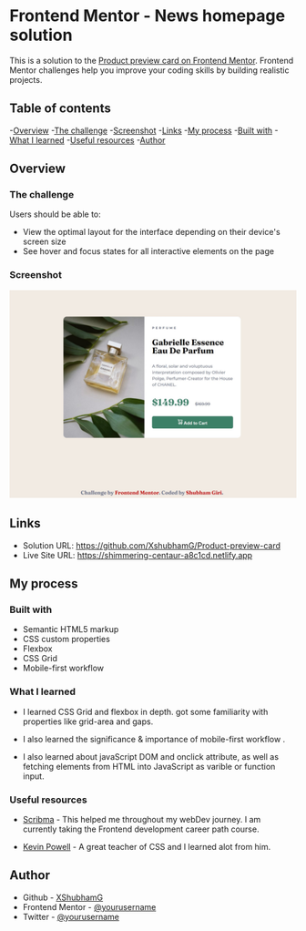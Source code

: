 # Frontend Mentor - News homepage solution

This is a solution to the [Product preview card on Frontend Mentor](https://www.frontendmentor.io/challenges/product-preview-card-component-GO7UmttRfa). Frontend Mentor challenges help you improve your coding skills by building realistic projects.

## Table of contents

-[Overview](#overview)
 -[The challenge](#the-challenge)
 -[Screenshot](#screenshot)
 -[Links](#links)
-[My process](#my-process)
 -[Built with](#built-with)
 -[What I learned](#what-i-learned)
 -[Useful resources](#useful-resources)
-[Author](#author)

## Overview

### The challenge

Users should be able to:

- View the optimal layout for the interface depending on their device's screen size
- See hover and focus states for all interactive elements on the page

### Screenshot

![](Screenshot.jpg)

## Links

- Solution URL: https://github.com/XshubhamG/Product-preview-card
- Live Site URL: https://shimmering-centaur-a8c1cd.netlify.app


## My process

### Built with

- Semantic HTML5 markup
- CSS custom properties
- Flexbox
- CSS Grid
- Mobile-first workflow

### What I learned

- I learned CSS Grid and flexbox in depth.
got some familiarity with properties like grid-area and gaps. 

- I also learned the significance & importance of mobile-first workflow .

- I also learned about javaScript DOM and onclick attribute, as well as fetching elements from HTML into JavaScript as varible or function input.


### Useful resources 

- [Scribma](https://scrimba.com/) - This helped me throughout my webDev  journey. I am currently taking the Frontend development career path course.

- [Kevin Powell](https://www.youtube.com/@KevinPowell) - A great teacher of CSS and  I learned alot from him.


## Author

- Github - [XShubhamG](https://github.com/XshubhamG)
- Frontend Mentor - [@yourusername](https://www.frontendmentor.io/profile/XshubhamG)
- Twitter - [@yourusername](https://www.twitter.com/Codin_nerd)
